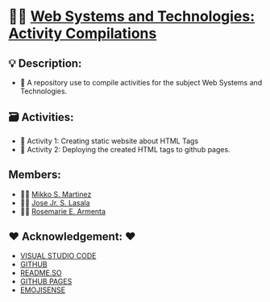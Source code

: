 # 👨‍💻 <u> Web Systems and Technologies: Activity Compilations </u>

## 💡 Description:
* 🔎 A repository use to compile activities for the subject Web Systems and Technologies.

## 🗃 Activities:
* 🔎 Activity 1: Creating static website about HTML Tags
* 🔎 Activity 2: Deploying the created HTML tags to github pages.

## Members:
* 👨‍💻 [Mikko S. Martinez](https://github.com/Mikko11)
* 👨‍💻 [Jose Jr. S. Lasala](https://github.com/JoseLasala)
* 👩‍💻 [Rosemarie E. Armenta](https://github.com/armentarosemarie)

## ❤️ Acknowledgement: ❤️
* [VISUAL STUDIO CODE](https://code.visualstudio.com/)
* [GITHUB](https://github.com/)
* [README.SO](https://readme.so/)
* [GITHUB PAGES](https://pages.github.com/)
* [EMOJISENSE](https://marketplace.visualstudio.com/items?itemName=bierner.emojisense)
